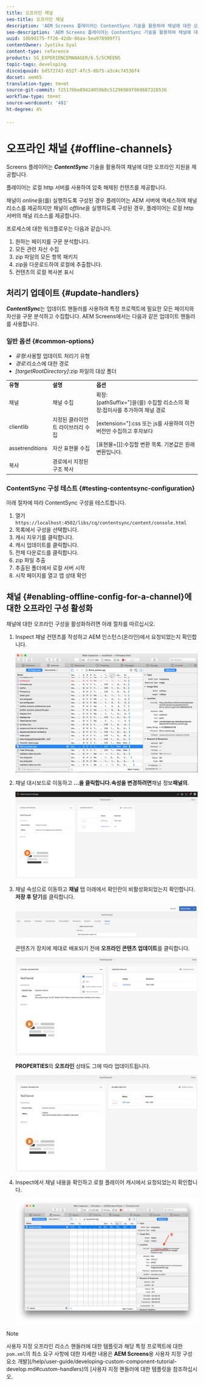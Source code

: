 ```yaml
---
title: 오프라인 채널
seo-title: 오프라인 채널
description: 'AEM Screens 플레이어는 ContentSync 기술을 활용하여 채널에 대한 오프라인 지원을 제공합니다. 핸들러 업데이트 및 채널에 대한 오프라인 구성 활성화에 대한 자세한 내용을 보려면 이 페이지를 따르십시오.  '
seo-description: 'AEM Screens 플레이어는 ContentSync 기술을 활용하여 채널에 대한 오프라인 지원을 제공합니다. 핸들러 업데이트 및 채널에 대한 오프라인 구성 활성화에 대한 자세한 내용을 보려면 이 페이지를 따르십시오.  '
uuid: 18b9d175-ff26-42db-86aa-5ea978909f71
contentOwner: Jyotika Syal
content-type: reference
products: SG_EXPERIENCEMANAGER/6.5/SCREENS
topic-tags: developing
discoiquuid: bd572743-652f-4fc5-8b75-a3c4c74536f4
docset: aem65
translation-type: tm+mt
source-git-commit: f25176be89424059b8c51296969f069687328536
workflow-type: tm+mt
source-wordcount: '481'
ht-degree: 4%

---
```



# 오프라인 채널 {#offline-channels}

Screens 플레이어는 ***ContentSync*** 기술을 활용하여 채널에 대한 오프라인 지원을 제공합니다.

플레이어는 로컬 http 서버를 사용하여 압축 해제된 컨텐츠를 제공합니다.

채널이 *online*&#x200B;을(를) 실행하도록 구성된 경우 플레이어는 AEM 서버에 액세스하여 채널 리소스를 제공하지만 채널이 *offline*&#x200B;을 실행하도록 구성된 경우, 플레이어는 로컬 http 서버의 채널 리소스를 제공합니다.

프로세스에 대한 워크플로우는 다음과 같습니다.

1. 원하는 페이지를 구문 분석합니다.
1. 모든 관련 자산 수집
1. zip 파일의 모든 항목 패키지
1. zip을 다운로드하여 로컬에 추출합니다.
1. 컨텐츠의 로컬 복사본 표시

## 처리기 업데이트 {#update-handlers}

***ContentSync***&#x200B;는 업데이트 핸들러를 사용하여 특정 프로젝트에 필요한 모든 페이지와 자산을 구문 분석하고 수집합니다. AEM Screens에서는 다음과 같은 업데이트 핸들러를 사용합니다.

### 일반 옵션 {#common-options}

* *유형*:사용할 업데이트 처리기 유형
* *경로*:리소스에 대한 경로
* *[targetRootDirectory]*:zip 파일의 대상 폴더

<table>
 <tbody>
  <tr>
   <td><strong>유형</strong></td> 
   <td><strong>설명</strong></td> 
   <td><strong>옵션</strong></td> 
  </tr>
  <tr>
   <td>채널</td> 
   <td>채널 수집</td> 
   <td>확장:<br /> [pathSuffix="]을(를) 수집할 리소스의 확장:접미사를 추가하여 채널 경로<br /> </td> 
  </tr>
  <tr>
   <td>clientlib</td> 
   <td>지정된 클라이언트 라이브러리 수집</td> 
   <td>[extension="]:css 또는 js를 사용하여 이전 버전만 수집하고 후자보다</td> 
  </tr>
  <tr>
   <td>assetrenditions</td> 
   <td>자산 표현물 수집</td> 
   <td>[표현물=[]]:수집할 변환 목록. 기본값은 원래 변환입니다.</td> 
  </tr>
  <tr>
   <td>복사</td> 
   <td>경로에서 지정된 구조 복사</td> 
   <td> </td> 
  </tr>
 </tbody>
</table>

### ContentSync 구성 테스트 {#testing-contentsync-configuration}

아래 절차에 따라 ContentSync 구성을 테스트합니다.

1. 열기 `https://localhost:4502/libs/cq/contentsync/content/console.html`
1. 목록에서 구성을 선택합니다.
1. 캐시 지우기를 클릭합니다.
1. 캐시 업데이트를 클릭합니다.
1. 전체 다운로드를 클릭합니다.
1. zip 파일 추출
1. 추출된 폴더에서 로컬 서버 시작
1. 시작 페이지를 열고 앱 상태 확인

## 채널 {#enabling-offline-config-for-a-channel}에 대한 오프라인 구성 활성화

채널에 대한 오프라인 구성을 활성화하려면 아래 절차를 따르십시오.

1. Inspect 채널 컨텐츠를 작성하고 AEM 인스턴스(온라인)에서 요청되었는지 확인합니다.

   ![chlimage_1-24](assets/chlimage_1-24.png)

1. 채널 대시보드로 이동하고 **...을 클릭합니다.속성을 변경하려면**&#x200B;채널 정보&#x200B;**패널의**.

   ![chlimage_1-25](assets/chlimage_1-25.png)

1. 채널 속성으로 이동하고 **채널** 탭 아래에서 확인란이 비활성화되었는지 확인합니다. **저장 후 닫기**&#x200B;를 클릭합니다.

   ![screen_shot_2017-12-19at122422pm](assets/screen_shot_2017-12-19at122422pm.png)

   콘텐츠가 장치에 제대로 배포되기 전에 **오프라인 콘텐츠 업데이트**&#x200B;를 클릭합니다.

   ![screen_shot_2017-12-19at122637pm](assets/screen_shot_2017-12-19at122637pm.png)

   **PROPERTIES**&#x200B;의 **오프라인** 상태도 그에 따라 업데이트됩니다.

   ![screen_shot_2017-12-19at124735pm](assets/screen_shot_2017-12-19at124735pm.png)

1. Inspect에서 채널 내용을 확인하고 로컬 플레이어 캐시에서 요청되었는지 확인합니다.

   ![chlimage_1-26](assets/chlimage_1-26.png)

>[!NOTE]
>
>사용자 지정 오프라인 리소스 핸들러에 대한 템플릿과 해당 특정 프로젝트에 대한 `pom.xml`의 최소 요구 사항에 대한 자세한 내용은 **AEM Screens**&#x200B;용 사용자 지정 구성 요소 개발](/help/user-guide/developing-custom-component-tutorial-develop.md#custom-handlers)의 [사용자 지정 핸들러에 대한 템플릿을 참조하십시오.